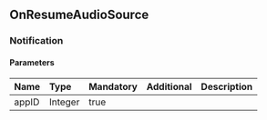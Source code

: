 ## OnResumeAudioSource


### Notification

#### Parameters

|Name|Type|Mandatory|Additional|Description|
|:---|:---|:--------|:---------|:----------|
|appID|Integer|true|||
